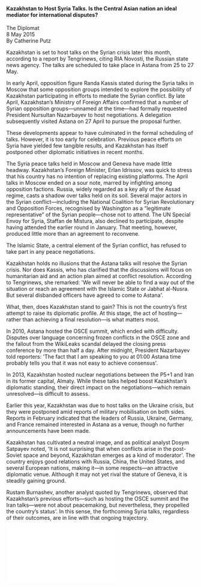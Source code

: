 <h4>Kazakhstan to Host Syria Talks. Is the Central Asian nation an ideal mediator for international disputes?</h4>

The Diplomat  
8 May 2015  
By Catherine Putz

Kazakhstan is set to host talks on the Syrian crisis later this month, according to a report by Tengrinews, citing RIA Novosti, the Russian state news agency. The talks are scheduled to take place in Astana from 25 to 27 May.

In early April, opposition figure Randa Kassis stated during the Syria talks in Moscow that some opposition groups intended to explore the possibility of Kazakhstan participating in efforts to mediate the Syrian conflict. By late April, Kazakhstan’s Ministry of Foreign Affairs confirmed that a number of Syrian opposition groups—unnamed at the time—had formally requested President Nursultan Nazarbayev to host negotiations. A delegation subsequently visited Astana on 27 April to pursue the proposal further.

These developments appear to have culminated in the formal scheduling of talks. However, it is too early for celebration. Previous peace efforts on Syria have yielded few tangible results, and Kazakhstan has itself postponed other diplomatic initiatives in recent months.

The Syria peace talks held in Moscow and Geneva have made little headway. Kazakhstan’s Foreign Minister, Erlan Idrissov, was quick to stress that his country has no intention of replacing existing platforms. The April talks in Moscow ended on a sour note, marred by infighting among opposition factions. Russia, widely regarded as a key ally of the Assad regime, casts a shadow over talks held on its soil. Several major actors in the Syrian conflict—including the National Coalition for Syrian Revolutionary and Opposition Forces, recognised by Washington as a “legitimate representative” of the Syrian people—chose not to attend. The UN Special Envoy for Syria, Staffan de Mistura, also declined to participate, despite having attended the earlier round in January. That meeting, however, produced little more than an agreement to reconvene.

The Islamic State, a central element of the Syrian conflict, has refused to take part in any peace negotiations.

Kazakhstan holds no illusions that the Astana talks will resolve the Syrian crisis. Nor does Kassis, who has clarified that the discussions will focus on humanitarian aid and an action plan aimed at conflict resolution. According to Tengrinews, she remarked: 'We will never be able to find a way out of the situation or reach an agreement with the Islamic State or Jabhat al-Nusra. But several disbanded officers have agreed to come to Astana'.

What, then, does Kazakhstan stand to gain? This is not the country’s first attempt to raise its diplomatic profile. At this stage, the act of hosting—rather than achieving a final resolution—is what matters most.

In 2010, Astana hosted the OSCE summit, which ended with difficulty. Disputes over language concerning frozen conflicts in the OSCE zone and the fallout from the WikiLeaks scandal delayed the closing press conference by more than half a day. After midnight, President Nazarbayev told reporters: 'The fact that I am speaking to you at 01:00 Astana time probably tells you that it was not easy to achieve consensus'.

In 2013, Kazakhstan hosted nuclear negotiations between the P5+1 and Iran in its former capital, Almaty. While these talks helped boost Kazakhstan’s diplomatic standing, their direct impact on the negotiations—which remain unresolved—is difficult to assess.

Earlier this year, Kazakhstan was due to host talks on the Ukraine crisis, but they were postponed amid reports of military mobilisation on both sides. Reports in February indicated that the leaders of Russia, Ukraine, Germany, and France remained interested in Astana as a venue, though no further announcements have been made.

Kazakhstan has cultivated a neutral image, and as political analyst Dosym Satpayev noted, 'It is not surprising that when conflicts arise in the post-Soviet space and beyond, Kazakhstan emerges as a kind of moderator'. The country enjoys good relations with Russia, China, the United States, and several European nations, making it—in some respects—an attractive diplomatic venue. Although it may not yet rival the stature of Geneva, it is steadily gaining ground.

Rustam Burnashev, another analyst quoted by Tengrinews, observed that Kazakhstan’s previous efforts—such as hosting the OSCE summit and the Iran talks—were not about peacemaking, but nevertheless, they propelled the country’s status'. In this sense, the forthcoming Syria talks, regardless of their outcomes, are in line with that ongoing trajectory.

![](69-The%20Diplomat.pdf)
<p></p>
